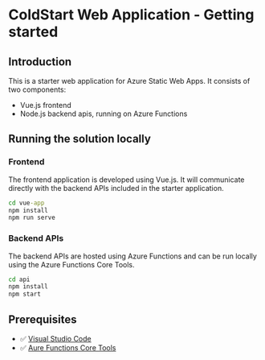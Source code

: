 # ColdStart Web Application - Getting started

## Introduction

This is a starter web application for Azure Static Web Apps. It consists of two components:

- Vue.js frontend
- Node.js backend apis, running on Azure Functions


## Running the solution locally

### Frontend

The frontend application is developed using Vue.js. It will communicate directly with the backend APIs included in the starter application.

```cmd
cd vue-app
npm install
npm run serve
```

### Backend APIs

The backend APIs are hosted using Azure Functions and can be run locally using the Azure Functions Core Tools.

```cmd
cd api
npm install
npm start
```

## Prerequisites

- ✅ [Visual Studio Code](https://code.visualstudio.com?ocid=aid3027557)
- ✅ [Aure Functions Core Tools](https://docs.microsoft.com/en-us/azure/azure-functions/functions-run-local?ocid=aid3027557)

